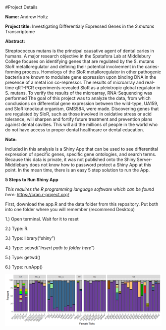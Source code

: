 
#Project Details

**Name:** Andrew Holtz

**Project title:** Investigating Differentialy Expressed Genes in the 
*S.mutans* Transcriptome

**Abstract:**

Streptococcus mutans is the principal causative agent of dental 
caries in humans. A major research objective in the Spatafora Lab at Middlebury
College focuses on identifying genes that are regulated by the S. mutans SloR
metalloregulator and defining their potential involvement in the caries-forming
process. Homologs of the SloR metalloregulator in other pathogenic bacteria are
known to modulate gene expression upon binding DNA in the presence of a metal 
ion co-repressor. The results of microarray and real-time qRT-PCR experiments
revealed SloR as a pleiotropic global regulator in S. mutans. To verify the 
results of the microarray, RNA-Sequencing was performed The goal of this project
was to analyze the data, from  which conclusions on differential gene expression
between the wild-type, UA159, and SloR knockout organism, GMS584, were made.
Discovering genes that are regulated by SloR, such as those involved in 
oxidative stress or acid tolerance, will sharpen and fortify future treatment 
and prevention plans against dental cavities. This will aid the millions of 
people in the world who do not have access to proper dental healthcare or dental
education.

**Note:**

Included in this analysis is a Shiny App that can be used to see differentital
expression of specific genes, specific gene ontologies, and search terms. 
Because this data is private, it was not published onto the Shiny Server- 
Middlebury does not know how to password protect a Shiny App at this point. In
the mean time, there is an easy 5 step solution to run the App.

**5 Steps to Run Shiny App**

*This requires the R programming language software which can be found here:* 
https://cran.r-project.org/

First, download the app.R and the data folder from this repository. Put both
into one folder where you will remember (recommend Desktop)

1.) Open terminal. Wait for it to reset

2.) Type: R.

3.) Type: library(“shiny”)

4.) Type: setwd(“*insert path to folder here*”)

5.) Type: getwd()

6.) Type: runApp()

![](README_files/figure-html/unnamed-chunk-1-1.png)<!-- -->



